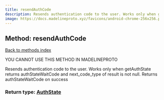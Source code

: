 ```yaml
---
title: resendAuthCode
description: Resends authentication code to the user. Works only when getAuthState returns authStateWaitCode and next_code_type of result is not null. Returns authStateWaitCode on success
image: https://docs.madelineproto.xyz/favicons/android-chrome-256x256.png
---
```

## Method: resendAuthCode  
[Back to methods index](index.md)


YOU CANNOT USE THIS METHOD IN MADELINEPROTO


Resends authentication code to the user. Works only when getAuthState returns authStateWaitCode and next_code_type of result is not null. Returns authStateWaitCode on success



### Return type: [AuthState](../types/AuthState.md)

